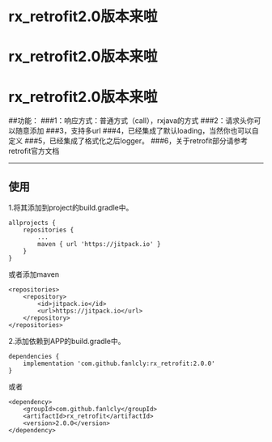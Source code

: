 # rx_retrofit2.0版本来啦
# rx_retrofit2.0版本来啦
# rx_retrofit2.0版本来啦

##功能：
###1：响应方式：普通方式（call），rxjava的方式
###2：请求头你可以随意添加
###3，支持多url
###4，已经集成了默认loading，当然你也可以自定义
###5，已经集成了格式化之后logger。
###6，关于retrofit部分请参考retrofit官方文档

------

## 使用

1.将其添加到project的build.gradle中。

	allprojects {
		repositories {
			...
			maven { url 'https://jitpack.io' }
		}
	}

或者添加maven

	<repositories>
		<repository>
		    <id>jitpack.io</id>
		    <url>https://jitpack.io</url>
		</repository>
	</repositories>

2.添加依赖到APP的build.gradle中。

	dependencies {
		implementation 'com.github.fanlcly:rx_retrofit:2.0.0'
	}
或者

	<dependency>
	    <groupId>com.github.fanlcly</groupId>
	    <artifactId>rx_retrofit</artifactId>
	    <version>2.0.0</version>
	</dependency>



